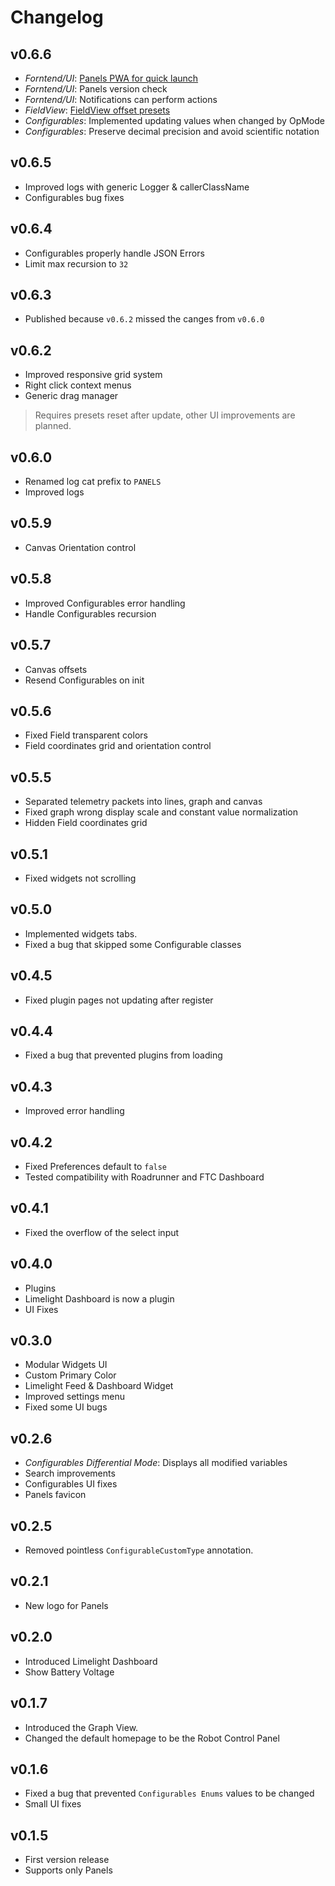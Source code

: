 # Changelog

## v0.6.6
- *Forntend/UI*: [Panels PWA for quick launch](/docs/panels/overview/)
- *Forntend/UI*: Panels version check
- *Forntend/UI*: Notifications can perform actions
- *FieldView*: [FieldView offset presets](/docs/panels/fieldview/)
- *Configurables*: Implemented updating values when changed by OpMode
- *Configurables*: Preserve decimal precision and avoid scientific notation

## v0.6.5
- Improved logs with generic Logger & callerClassName
- Configurables bug fixes

## v0.6.4
- Configurables properly handle JSON Errors
- Limit max recursion to `32`

## v0.6.3
- Published because `v0.6.2` missed the canges from `v0.6.0`

## v0.6.2
- Improved responsive grid system
- Right click context menus
- Generic drag manager
> Requires presets reset after update, other UI improvements are planned.

## v0.6.0
- Renamed log cat prefix to `PANELS`
- Improved logs

## v0.5.9
- Canvas Orientation control

## v0.5.8
- Improved Configurables error handling
- Handle Configurables recursion

## v0.5.7
- Canvas offsets
- Resend Configurables on init

## v0.5.6
- Fixed Field transparent colors
- Field coordinates grid and orientation control

## v0.5.5
- Separated telemetry packets into lines, graph and canvas
- Fixed graph wrong display scale and constant value normalization
- Hidden Field coordinates grid

## v0.5.1
- Fixed widgets not scrolling

## v0.5.0
- Implemented widgets tabs.
- Fixed a bug that skipped some Configurable classes

## v0.4.5
- Fixed plugin pages not updating after register

## v0.4.4
- Fixed a bug that prevented plugins from loading

## v0.4.3
- Improved error handling

## v0.4.2
- Fixed Preferences default to `false`
- Tested compatibility with Roadrunner and FTC Dashboard

## v0.4.1
- Fixed the overflow of the select input

## v0.4.0
- Plugins
- Limelight Dashboard is now a plugin
- UI Fixes

## v0.3.0
- Modular Widgets UI
- Custom Primary Color
- Limelight Feed & Dashboard Widget
- Improved settings menu
- Fixed some UI bugs

## v0.2.6
- *Configurables Differential Mode*: Displays all modified variables
- Search improvements
- Configurables UI fixes
- Panels favicon

## v0.2.5
- Removed pointless `ConfigurableCustomType` annotation.

## v0.2.1
- New logo for Panels

## v0.2.0
- Introduced Limelight Dashboard
- Show Battery Voltage

## v0.1.7
- Introduced the Graph View.
- Changed the default homepage to be the Robot Control Panel

## v0.1.6
- Fixed a bug that prevented `Configurables Enums` values to be changed
- Small UI fixes

## v0.1.5
- First version release
- Supports only Panels